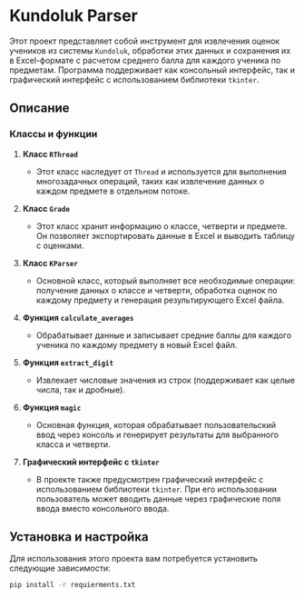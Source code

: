 # Kundoluk Parser

Этот проект представляет собой инструмент для извлечения оценок учеников из системы `Kundoluk`, обработки этих данных и сохранения их в Excel-формате с расчетом среднего балла для каждого ученика по предметам. Программа поддерживает как консольный интерфейс, так и графический интерфейс с использованием библиотеки `tkinter`.

## Описание

### Классы и функции

1. **Класс `RThread`**
   - Этот класс наследует от `Thread` и используется для выполнения многозадачных операций, таких как извлечение данных о каждом предмете в отдельном потоке.
   
2. **Класс `Grade`**
   - Этот класс хранит информацию о классе, четверти и предмете. Он позволяет экспортировать данные в Excel и выводить таблицу с оценками.

3. **Класс `KParser`**
   - Основной класс, который выполняет все необходимые операции: получение данных о классе и четверти, обработка оценок по каждому предмету и генерация результирующего Excel файла.

4. **Функция `calculate_averages`**
   - Обрабатывает данные и записывает средние баллы для каждого ученика по каждому предмету в новый Excel файл.

5. **Функция `extract_digit`**
   - Извлекает числовые значения из строк (поддерживает как целые числа, так и дробные).

6. **Функция `magic`**
   - Основная функция, которая обрабатывает пользовательский ввод через консоль и генерирует результаты для выбранного класса и четверти.

7. **Графический интерфейс с `tkinter`**
   - В проекте также предусмотрен графический интерфейс с использованием библиотеки `tkinter`. При его использовании пользователь может вводить данные через графические поля ввода вместо консольного ввода.

## Установка и настройка

Для использования этого проекта вам потребуется установить следующие зависимости:

```bash
pip install -r requierments.txt
